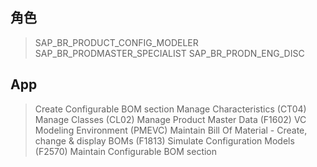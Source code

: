## 角色
> SAP_BR_PRODUCT_CONFIG_MODELER
> SAP_BR_PRODMASTER_SPECIALIST
> SAP_BR_PRODN_ENG_DISC
## App
> Create Configurable BOM section
> Manage Characteristics (CT04)
> Manage Classes (CL02)
> Manage Product Master Data (F1602)
> VC Modeling Environment (PMEVC)
> Maintain Bill Of Material - Create, change & display BOMs (F1813)
> Simulate Configuration Models (F2570)
> Maintain Configurable BOM section